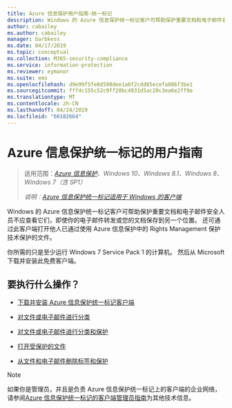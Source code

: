 ```yaml
---
title: Azure 信息保护用户指南-统一标记
description: Windows 的 Azure 信息保护统一标记客户可帮助保护重要文档和电子邮件安全人员不应查看它们，即使你的电子邮件转发或您的文档保存到另一个位置。
author: cabailey
ms.author: cabailey
manager: barbkess
ms.date: 04/17/2019
ms.topic: conceptual
ms.collection: M365-security-compliance
ms.service: information-protection
ms.reviewer: eymanor
ms.suite: ems
ms.openlocfilehash: d9e99f5fe0d590dee1a6f2cdd85ecefa086f3be1
ms.sourcegitcommit: fff4c155c52c9ff20bc4931d5ac20c3ea6e2ff9e
ms.translationtype: MT
ms.contentlocale: zh-CN
ms.lasthandoff: 04/24/2019
ms.locfileid: "60182664"
---
```

# <a name="azure-information-protection-unified-labeling-user-guide"></a>Azure 信息保护统一标记的用户指南 

>适用范围：*[Azure 信息保护](https://azure.microsoft.com/pricing/details/information-protection)、Windows 10、Windows 8.1、Windows 8、Windows 7（含 SP1）*
>
> *说明：[Azure 信息保护统一标记适用于 Windows 的客户端](../faqs.md#whats-the-difference-between-the-azure-information-protection-client-and-the-azure-information-protection-unified-labeling-client)*

Windows 的 Azure 信息保护统一标记客户可帮助保护重要文档和电子邮件安全人员不应查看它们，即使你的电子邮件转发或您的文档保存到另一个位置。 还可通过此客户端打开他人已通过使用 Azure 信息保护中的 Rights Management 保护技术保护的文件。

你所需的只是至少运行 Windows 7 Service Pack 1 的计算机。 然后从 Microsoft 下载并安装此免费客户端。


## <a name="what-do-you-want-to-do"></a>要执行什么操作？

- [下载并安装 Azure 信息保护统一标记客户端](install-unifiedlabelingclient-app.md)

- [对文件或电子邮件进行分类](clientv2-classify.md)

- [对文件或电子邮件进行分类和保护](clientv2-classify-protect.md)

- [打开受保护的文件](clientv2-view-use-files.md)

- [从文件和电子邮件删除标签和保护](clientv2-remove-label-protection.md)


> [!NOTE]
> 如果你是管理员，并且是负责 Azure 信息保护统一标记上的客户端的企业网络，请参阅[Azure 信息保护统一标记的客户端管理员指南](clientv2-admin-guide.md)为其他技术信息。 

